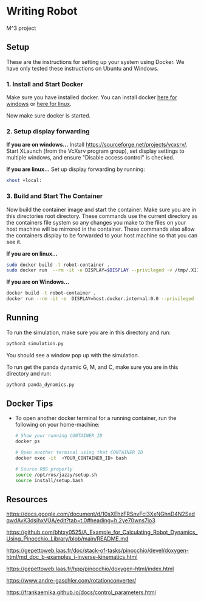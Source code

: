 # Writing Robot
M^3 project


## Setup
These are the instructions for setting up your system using Docker. We have only tested these instructions on Ubuntu and Windows.

### 1. Install and Start Docker
Make sure you have installed docker. You can install docker [here for windows](https://docs.docker.com/desktop/install/windows-install/) or [here for linux](https://docs.docker.com/desktop/install/linux/).

Now make sure docker is started.

### 2. Setup display forwarding

**If you are on windows...**
Install https://sourceforge.net/projects/vcxsrv/. Start XLaunch (from the VcXsrv program group), set display settings to multiple windows, and ensure "Disable access control" is checked.

**If you are linux...**
Set up display forwarding by running:
```bash
xhost +local:
```
### 3. Build and Start The Container
Now  build the container image and start the container. Make sure you are in this directories root directory. These commands use the current directory as the containers file system so any changes you make to the files on your host machine will be mirrored in the container. These commands also allow the containers display to be forwarded to your host machine so that you can see it.

**If you are on linux...**
```bash
sudo docker build -t robot-container .
sudo docker run  --rm -it -e DISPLAY=$DISPLAY --privileged -v /tmp/.X11-unix:/tmp/.X11-unix -v $(pwd):/workspace --net=host robot-container
```

**If you are on Windows...**
```bash
docker build -t robot-container .
docker run --rm -it -e  DISPLAY=host.docker.internal:0.0 --privileged -v ${PWD}:/workspace --net=host robot-container
```

## Running
To run the simulation, make sure you are in this directory and run:

```bash
python3 simulation.py
```

You should see a window pop up with the simulation.

To run get the panda dynamic G, M, and C, make sure you are in this directory and run:

```bash
python3 panda_dynamics.py
```


## Docker Tips
* To open another docker terminal for a running container, run the following on your home-machine:
    ```bash
    # Show your running CONTAINER_ID
    docker ps 

    # Open another terminal using that CONTAINER_ID
    docker exec -it  <YOUR_CONTAINER_ID> bash

    # Source ROS properly
    source /opt/ros/jazzy/setup.sh
    source install/setup.bash
    ```


## Resources
https://docs.google.com/document/d/10sXEhzFRSnvFcl3XxNGhnD4N2SedqwdAvK3dsihxVUA/edit?tab=t.0#heading=h.2ye70wns7io3

https://github.com/bhtxy0525/A_Example_for_Calculating_Robot_Dynamics_Using_Pinocchio_Library/blob/main/README.md

https://gepettoweb.laas.fr/doc/stack-of-tasks/pinocchio/devel/doxygen-html/md_doc_b-examples_i-inverse-kinematics.html

https://gepettoweb.laas.fr/hpp/pinocchio/doxygen-html/index.html

https://www.andre-gaschler.com/rotationconverter/   

https://frankaemika.github.io/docs/control_parameters.html